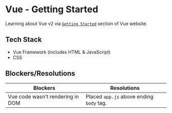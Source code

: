 # Vue - Getting Started

Learning about Vue v2 via [`Getting Started`](https://vuejs.org/v2/guide/) section of Vue website.

## Tech Stack
- Vue Framework (includes HTML & JavaScript)
- CSS

## Blockers/Resolutions
| Blockers | Resolutions |
|----------|-------------|
| Vue code wasn't rendering in DOM | Placed `app.js` above ending `body` tag.